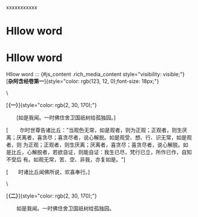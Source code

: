 xxxxxxxxxxx
# Hllow word
 
# Hllow word 
Hllow word 
::: {#js_content .rich_media_content style="visibility: visible;"}
[**杂阿含经卷第一**]{style="color: rgb(123, 12, 0);font-size: 18px;"}

\

[**（一）**]{style="color: rgb(2, 30, 170);"}

　　[如是我闻。一时佛住舍卫国祇树给孤独园。]

[　　
尔时世尊告诸比丘："当观色无常，如是观者，则为正观；正观者，则生厌离；厌离者，喜贪尽；喜贪尽者，说心解脱。如是观受、想、行、识无常，如是观者，则
为正观；正观者，则生厌离；厌离者，喜贪尽；喜贪尽者，说心解脱。如是比丘，心解脱者，若欲自证，则能自证：我生已尽，梵行已立，所作已作，自知不受后
有。如观无常，苦、空、非我，亦复如是。"]

[　　时诸比丘闻佛所说，欢喜奉行。]

\

[**（二）**]{style="color: rgb(2, 30, 170);"}

　　如是我闻。一时佛住舍卫国祇树给孤独园。

